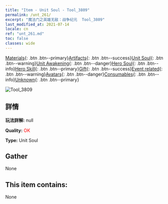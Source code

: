 ```yaml
---
title: "Item - Unit Soul - Tool_3809"
permalink: /unt_261/
excerpt: "魔法门之英雄无敌：战争纪元  Tool_3809"
last_modified_at: 2021-07-14
locale: cn
ref: "unt_261.md"
toc: false
classes: wide
---
```

 [Materials](/ItemsCN/){: .btn .btn--primary}[Artifacts](/ItemsCN/Artifacts/){: .btn .btn--success}[Unit Soul](/ItemsCN/UnitSoul/){: .btn .btn--warning}[Unit Awakening](/ItemsCN/UnitAwakening/){: .btn .btn--danger}[Hero Soul](/ItemsCN/HeroSoul/){: .btn .btn--info}[Hero Skill](/ItemsCN/HeroSkill/){: .btn .btn--primary}[Gift](/ItemsCN/Gift/){: .btn .btn--success}[Event related](/ItemsCN/Events/){: .btn .btn--warning}[Avatars](/ItemsCN/Avatars/){: .btn .btn--danger}[Consumables](/ItemsCN/Consumables/){: .btn .btn--info}[Unknown](/ItemsCN/Unknown/){: .btn .btn--primary}

 ![Tool_3809](/images/u/ti_baihu.jpg)

## 詳情
 **玩法詳解:** null

 **Quality:** <span style="color: #FF0000">OK</span>

 **Type:** Unit Soul

## Gather

  None

## This item contains:

  None

